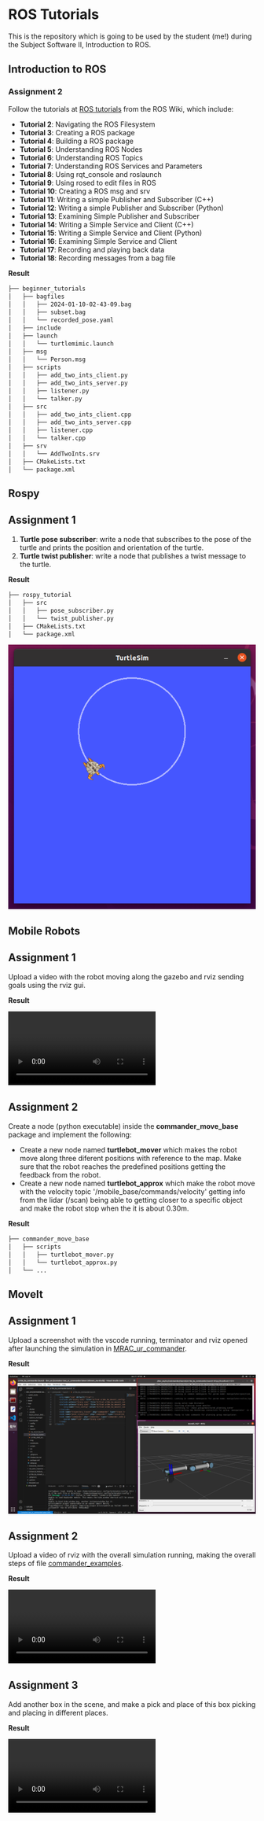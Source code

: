 # ROS Tutorials
This is the repository which is going to be used by the student (me!) during the Subject Software II, Introduction to ROS. 

## Introduction to ROS

### Assignment 2
Follow the tutorials at [ROS tutorials](https://wiki.ros.org/ROS/Tutorials) from the ROS Wiki, which include:

- **Tutorial 2**: Navigating the ROS Filesystem
- **Tutorial 3**: Creating a ROS package
- **Tutorial 4**: Building a ROS package
- **Tutorial 5**: Understanding ROS Nodes
- **Tutorial 6**: Understanding ROS Topics
- **Tutorial 7**: Understanding ROS Services and Parameters
- **Tutorial 8**: Using rqt_console and roslaunch
- **Tutorial 9**: Using rosed to edit files in ROS
- **Tutorial 10**: Creating a ROS msg and srv
- **Tutorial 11**: Writing a simple Publisher and Subscriber (C++)
- **Tutorial 12**: Writing a simple Publisher and Subscriber (Python)
- **Tutorial 13**: Examining Simple Publisher and Subscriber
- **Tutorial 14**: Writing a Simple Service and Client (C++)
- **Tutorial 15**: Writing a Simple Service and Client (Python)
- **Tutorial 16**: Examining Simple Service and Client
- **Tutorial 17**: Recording and playing back data
- **Tutorial 18**: Recording messages from a bag file

**Result**

```
├── beginner_tutorials
│   ├── bagfiles
│   │   ├── 2024-01-10-02-43-09.bag
│   │   ├── subset.bag
│   │   └── recorded_pose.yaml
│   ├── include
│   ├── launch
│   │   └── turtlemimic.launch
│   ├── msg
│   │   └── Person.msg
│   ├── scripts
│   │   ├── add_two_ints_client.py
│   │   ├── add_two_ints_server.py
│   │   ├── listener.py
│   │   └── talker.py
│   ├── src
│   │   ├── add_two_ints_client.cpp
│   │   ├── add_two_ints_server.cpp
│   │   ├── listener.cpp
│   │   └── talker.cpp
│   ├── srv
│   │   └── AddTwoInts.srv
│   ├── CMakeLists.txt
│   └── package.xml

```

## Rospy

## Assignment 1
1. **Turtle pose subscriber**: write a node that subscribes to the pose of the turtle and prints the position and orientation of the turtle.
2. **Turtle twist publisher**: write a node that publishes a twist message to the turtle.

**Result**

```
├── rospy_tutorial
│   ├── src
│   │   ├── pose_subscriber.py
│   │   └── twist_publisher.py
│   ├── CMakeLists.txt
│   └── package.xml

```
 ![Circular Movement Turtlesim](/z_media/rospy_assignment.png)


## Mobile Robots

## Assignment 1
Upload a video with the robot moving along the gazebo and rviz sending goals using the rviz gui.

**Result**

 ![Navigation Examples](/z_media/mobile_robots_assignment01.mp4)

## Assignment 2
Create a node (python executable) inside the **commander_move_base** package and implement the following:
- Create a new node named **turtlebot_mover** which makes the robot move along three diferent positions with reference to the map. Make sure that the robot reaches the predefined positions getting the feedback from the robot.
- Create a new node named **turtlebot_approx** which make the robot move with the velocity topic '/mobile_base/commands/velocity' getting info from the lidar (/scan) being able to getting closer to a specific object and make the robot stop when the it is about 0.30m.

**Result**
```
├── commander_move_base
│   ├── scripts
│   │   ├── turtlebot_mover.py
│   │   └── turtlebot_approx.py
│   └── ...

```

## MoveIt

## Assignment 1
Upload a screenshot with the vscode running, terminator and rviz opened after launching the simulation in [MRAC_ur_commander](https://github.com/roboticswithjulia/MRAC_ur_commander).

**Result**

 ![Screenshot](/z_media/moveit_assignment01.png)

## Assignment 2
Upload a video of rviz with the overall simulation running, making the overall steps of file [commander_examples](https://github.com/roboticswithjulia/MRAC_ur_commander/blob/main/commander/notebooks/commander_examples.ipynb).

**Result**

 ![Commander Examples](/z_media/moveit_assignment02.mp4)

 ## Assignment 3
Add another box in the scene, and make a pick and place of this box picking and placing in different places.

**Result**

 ![Pick and Place](/z_media/moveit_assignment03.mp4)